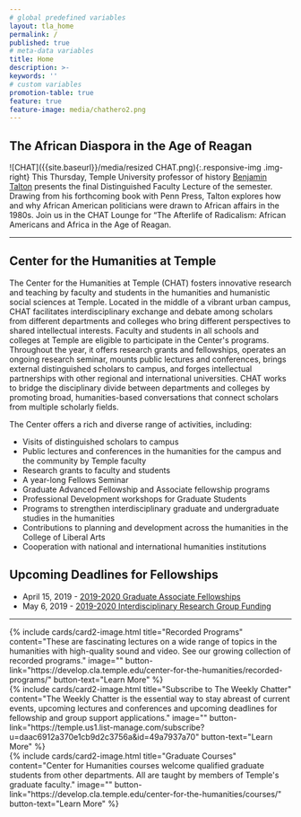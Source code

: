 ```yaml
---
# global predefined variables
layout: tla_home
permalink: /
published: true
# meta-data variables
title: Home
description: >-
keywords: ''
# custom variables
promotion-table: true
feature: true
feature-image: media/chathero2.png
---
```

## The African Diaspora in the Age of Reagan
![CHAT]({{site.baseurl}}/media/resized CHAT.png){:.responsive-img .img-right}
This Thursday, Temple University professor of history [Benjamin Talton](https://liberalarts.temple.edu/academics/faculty/talton-benjamin) presents the final Distinguished Faculty Lecture of the semester. Drawing from his forthcoming book with Penn Press, Talton explores how and why African American politicians were drawn to African affairs in the 1980s. Join us in the CHAT Lounge for “The Afterlife of Radicalism: African Americans and Africa in the Age of Reagan.

___

## Center for the Humanities at Temple
The Center for the Humanities at Temple (CHAT) fosters innovative research and teaching by faculty and students in the humanities and humanistic social sciences at Temple. Located in the middle of a vibrant urban campus, CHAT facilitates interdisciplinary exchange and debate among scholars from different departments and colleges who bring different perspectives to shared intellectual interests. Faculty and students in all schools and colleges at Temple are eligible to participate in the Center's programs. Throughout the year, it offers research grants and fellowships, operates an ongoing research seminar, mounts public lectures and conferences, brings external distinguished scholars to campus, and forges intellectual partnerships with other regional and international universities. CHAT works to bridge the disciplinary divide between departments and colleges by promoting broad, humanities-based conversations that connect scholars from multiple scholarly fields.

The Center offers a rich and diverse range of activities, including:

- Visits of distinguished scholars to campus
- Public lectures and conferences in the humanities for the campus and the community by Temple faculty
- Research grants to faculty and students
- A year-long Fellows Seminar
- Graduate Advanced Fellowship and Associate fellowship programs
- Professional Development workshops for Graduate Students
- Programs to strengthen interdisciplinary graduate and undergraduate studies in the humanities
- Contributions to planning and development across the humanities in the College of Liberal Arts
- Cooperation with national and international humanities institutions

## Upcoming Deadlines for Fellowships
- April 15, 2019 - [2019-2020 Graduate Associate Fellowships](https://www.cla.temple.edu/center-for-the-humanities/fellowships/)
- May 6, 2019	- [2019-2020 Interdisciplinary Research Group Funding](https://www.cla.temple.edu/center-for-the-humanities/groups/)

___

<div class="row row-wide">
  <div class="col m12 l4">{% include cards/card2-image.html
    title="Recorded Programs"
    content="These are fascinating lectures on a wide range of topics in the humanities with high-quality sound and video. See our growing collection of recorded programs."
    image=""
    button-link="https://develop.cla.temple.edu/center-for-the-humanities/recorded-programs/"
    button-text="Learn More" %}
  </div>
  <div class="row row-wide">
    <div class="col m12 l4">{% include cards/card2-image.html
      title="Subscribe to The Weekly Chatter"
      content="The Weekly Chatter is the essential way to stay abreast of current events, upcoming lectures and conferences and upcoming deadlines for fellowship and group support applications."
      image=""
      button-link="https://temple.us1.list-manage.com/subscribe?u=daac6912a370e1cb9d2c3756a&id=49a7937a70"
      button-text="Learn More" %}
    </div>
    <div class="row row-wide">
      <div class="col m12 l4">{% include cards/card2-image.html
        title="Graduate Courses"
        content="Center for Humanities courses welcome qualified graduate students from other departments. All are taught by members of Temple's graduate faculty."
        image=""
        button-link="https://develop.cla.temple.edu/center-for-the-humanities/courses/"
        button-text="Learn More" %}
      </div>
</div>
